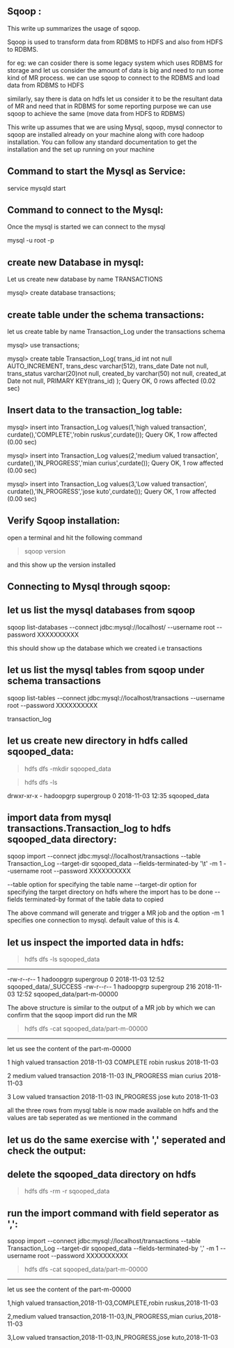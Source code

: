 Sqoop :
-------

This write up summarizes the usage of sqoop.

Sqoop is used to transform data from RDBMS to HDFS and also from HDFS to RDBMS.

for eg: we can cosider there is some legacy system which uses RDBMS for storage and let us consider the amount of data is big and need to run some kind of MR process. we can use sqoop to connect to the RDBMS and load data from RDBMS to HDFS

similarly, say there is data on hdfs let us consider it to be the resultant data of MR and need that in RDBMS for some reporting purpose we can use sqoop to achieve the same (move data from HDFS to RDBMS)


This write up assumes that we are using Mysql, sqoop, mysql connector to sqoop are installed already on your machine along with core hadoop installation. You can follow any standard documentation to get the installation and the set up
running on your machine



Command to start the Mysql as Service:
--------------------------------------

service mysqld start


Command to connect to the Mysql:
----------------------------------
Once the mysql is started we can connect to the mysql

mysql -u root -p



create new Database in mysql:
-----------------------------

Let us create new database by name TRANSACTIONS

mysql> create database transactions;


create table under the schema transactions:
------------------------------------------
let us create table by name Transaction_Log under the transactions schema

mysql> use transactions;

mysql> create table Transaction_Log( trans_id int not null AUTO_INCREMENT, trans_desc varchar(512), trans_date Date not null, trans_status varchar(20)not null, created_by varchar(50) not null, created_at Date not null, PRIMARY KEY(trans_id) );
Query OK, 0 rows affected (0.02 sec)


Insert data to the transaction_log table:
----------------------------------------

mysql> insert into  Transaction_Log values(1,'high valued transaction', curdate(),'COMPLETE','robin ruskus',curdate());
Query OK, 1 row affected (0.00 sec)

mysql> insert into  Transaction_Log values(2,'medium valued  transaction', curdate(),'IN_PROGRESS','mian curius',curdate());
Query OK, 1 row affected (0.00 sec)

mysql> insert into  Transaction_Log values(3,'Low  valued  transaction', curdate(),'IN_PROGRESS','jose kuto',curdate());
Query OK, 1 row affected (0.00 sec)



Verify Sqoop installation:
---------------------------

open a terminal and hit the following command

> sqoop version

and this show up the version installed


Connecting to Mysql through sqoop:
-----------------------------------

let us list the mysql databases from sqoop
------------------------------------------

sqoop list-databases --connect jdbc:mysql://localhost/ --username root --password XXXXXXXXXX

this should show up the database which we created i.e transactions


let us list the mysql tables from sqoop under schema transactions
------------------------------------------------------------------

sqoop list-tables --connect jdbc:mysql://localhost/transactions --username root --password XXXXXXXXXX

transaction_log



let us create new directory in hdfs called sqooped_data:
--------------------------------------------------------

> hdfs dfs -mkdir sqooped_data

> hdfs dfs -ls

drwxr-xr-x   - hadoopgrp  supergroup          0 2018-11-03 12:35 sqooped_data


import data from mysql transactions.Transaction_log to hdfs sqooped_data directory:
-----------------------------------------------------------------------------------

sqoop import --connect jdbc:mysql://localhost/transactions --table Transaction_Log --target-dir sqooped_data --fields-terminated-by '\t' -m 1 --username root --password XXXXXXXXXX



--table option for specifying the table name
--target-dir option for specifying the target directory on hdfs where the import has to be done
--fields terminated-by format of the table data to copied


The above command will generate and  trigger a MR job and the option -m 1 specifies one connection to mysql. default value of this is 4.


let us inspect the imported data in hdfs:
----------------------------------------

> hdfs dfs -ls sqooped_data
---------------------------

-rw-r--r--   1 hadoopgrp supergroup          0 2018-11-03 12:52 sqooped_data/_SUCCESS
-rw-r--r--   1 hadoopgrp supergroup        216 2018-11-03 12:52 sqooped_data/part-m-00000

The above structure is similar to the output of a MR job by which we can confirm that the sqoop import did run the
MR

>  hdfs dfs -cat sqooped_data/part-m-00000
------------------------------------------

let us see the content of the part-m-00000

1       high valued transaction 2018-11-03      COMPLETE        robin ruskus    2018-11-03

2       medium valued  transaction      2018-11-03      IN_PROGRESS     mian curius     2018-11-03

3       Low  valued  transaction        2018-11-03      IN_PROGRESS     jose kuto       2018-11-03


all the three rows from mysql table is now made available on hdfs and the values are tab seperated as we mentioned in
the command



let us do the same exercise with ',' seperated and check the output:
-------------------------------------------------------------------


delete the sqooped_data directory on hdfs
------------------------------------------

>  hdfs dfs -rm -r sqooped_data


run the import command with field seperator as ',':
---------------------------------------------------

sqoop import --connect jdbc:mysql://localhost/transactions --table Transaction_Log --target-dir sqooped_data --fields-terminated-by ',' -m 1 --username root --password XXXXXXXXXX


>  hdfs dfs -cat sqooped_data/part-m-00000
------------------------------------------

let us see the content of the part-m-00000

1,high valued transaction,2018-11-03,COMPLETE,robin ruskus,2018-11-03

2,medium valued  transaction,2018-11-03,IN_PROGRESS,mian curius,2018-11-03

3,Low  valued  transaction,2018-11-03,IN_PROGRESS,jose kuto,2018-11-03

